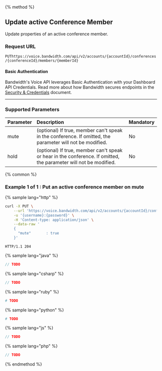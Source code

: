 {% method %}
## Update active Conference Member
Update properties of an active conference member.

### Request URL

<code class="put">PUT</code>`https://voice.bandwidth.com/api/v2/accounts/{accountId}/conferences/{conferenceId}/members/{memberId}`

#### Basic Authentication

Bandwidth's Voice API leverages Basic Authentication with your Dashboard API Credentials. Read more about how Bandwidth secures endpoints in the [Security & Credentials](../../../guides/accountCredentials.md) document.

---

### Supported Parameters

| Parameter       | Description                                                                                                          | Mandatory |
|:----------------|:---------------------------------------------------------------------------------------------------------------------|:----------|
| mute            | (optional) If true, member can't speak in the conference. If omitted, the parameter will not be modified.            | No        |
| hold            | (optional) If true, member can't speak or hear in the conference. If omitted, the parameter will not be modified.    | No        |

{% common %}

### Example 1 of 1 : Put an active conference member on mute

{% sample lang="http" %}

```bash
curl -X PUT \
    --url 'https://voice.bandwidth.com/api/v2/accounts/{accountId}/conferences/{conferenceId}/members/{memberId}' \
    -u '{username}:{password}' \
    -H 'Content-type: application/json' \
    --data-raw '
    {
      "mute"       : true
    }'
```

```
HTTP/1.1 204
```

{% sample lang="java" %}

```java
// TODO
```

{% sample lang="csharp" %}

```csharp
// TODO
```

{% sample lang="ruby" %}

```ruby
# TODO
```

{% sample lang="python" %}

```python
# TODO
```

{% sample lang="js" %}

```js
// TODO
```

{% sample lang="php" %}

```php
// TODO
```

{% endmethod %}